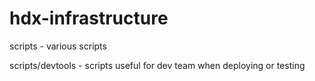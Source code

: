 hdx-infrastructure
==================

scripts - various scripts

scripts/devtools - scripts useful for dev team when deploying or testing

